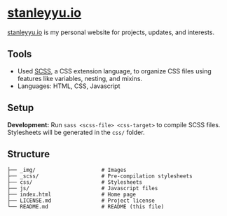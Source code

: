 [stanleyyu.io](https://stanleyyu.io)
====================================

[stanleyyu.io](https://stanleyyu.io) is my personal website for projects, updates, and interests.

## Tools
- Used [SCSS][sass], a CSS extension language, to organize CSS files using features like variables, nesting, and mixins.
- Languages: HTML, CSS, Javascript

## Setup

**Development:** Run `sass <scss-file> <css-target>` to compile SCSS files. Stylesheets will be generated in the `css/` folder.

## Structure

```
├── _img/                     # Images
├── _scss/                    # Pre-compilation stylesheets
├── css/                      # Stylesheets
├── js/                       # Javascript files
├── index.html                # Home page
├── LICENSE.md                # Project license
└── README.md                 # README (this file)
```

[sass]: https://sass-lang.com/
